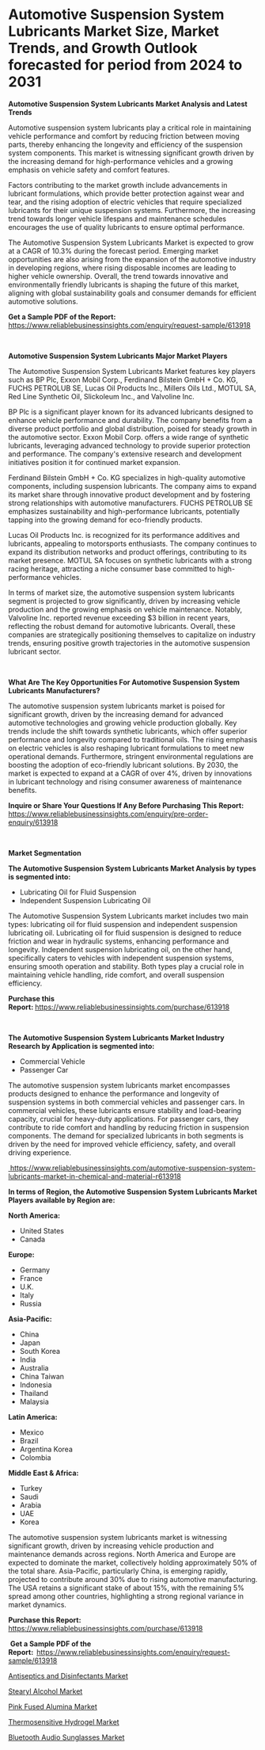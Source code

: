 <p><h1>Automotive Suspension System Lubricants Market Size, Market Trends, and Growth Outlook forecasted for period from 2024 to 2031</h1></p><p><strong>Automotive Suspension System Lubricants Market Analysis and Latest Trends</strong></p>
<p><p>Automotive suspension system lubricants play a critical role in maintaining vehicle performance and comfort by reducing friction between moving parts, thereby enhancing the longevity and efficiency of the suspension system components. This market is witnessing significant growth driven by the increasing demand for high-performance vehicles and a growing emphasis on vehicle safety and comfort features.</p><p>Factors contributing to the market growth include advancements in lubricant formulations, which provide better protection against wear and tear, and the rising adoption of electric vehicles that require specialized lubricants for their unique suspension systems. Furthermore, the increasing trend towards longer vehicle lifespans and maintenance schedules encourages the use of quality lubricants to ensure optimal performance.</p><p>The Automotive Suspension System Lubricants Market is expected to grow at a CAGR of 10.3% during the forecast period. Emerging market opportunities are also arising from the expansion of the automotive industry in developing regions, where rising disposable incomes are leading to higher vehicle ownership. Overall, the trend towards innovative and environmentally friendly lubricants is shaping the future of this market, aligning with global sustainability goals and consumer demands for efficient automotive solutions.</p></p>
<p><strong>Get a Sample PDF of the Report:&nbsp;</strong> <a href="https://www.reliablebusinessinsights.com/enquiry/request-sample/613918?utm_campaign=48&utm_medium=2&utm_source=Github&utm_content=ia&utm_term=11122024&utm_id=automotive-suspension-system-lubricants">https://www.reliablebusinessinsights.com/enquiry/request-sample/613918</a></p>
<p>&nbsp;</p>
<p><strong>Automotive Suspension System Lubricants Major Market Players</strong></p>
<p><p>The Automotive Suspension System Lubricants Market features key players such as BP Plc, Exxon Mobil Corp., Ferdinand Bilstein GmbH + Co. KG, FUCHS PETROLUB SE, Lucas Oil Products Inc., Millers Oils Ltd., MOTUL SA, Red Line Synthetic Oil, Slickoleum Inc., and Valvoline Inc. </p><p>BP Plc is a significant player known for its advanced lubricants designed to enhance vehicle performance and durability. The company benefits from a diverse product portfolio and global distribution, poised for steady growth in the automotive sector. Exxon Mobil Corp. offers a wide range of synthetic lubricants, leveraging advanced technology to provide superior protection and performance. The company's extensive research and development initiatives position it for continued market expansion.</p><p>Ferdinand Bilstein GmbH + Co. KG specializes in high-quality automotive components, including suspension lubricants. The company aims to expand its market share through innovative product development and by fostering strong relationships with automotive manufacturers. FUCHS PETROLUB SE emphasizes sustainability and high-performance lubricants, potentially tapping into the growing demand for eco-friendly products.</p><p>Lucas Oil Products Inc. is recognized for its performance additives and lubricants, appealing to motorsports enthusiasts. The company continues to expand its distribution networks and product offerings, contributing to its market presence. MOTUL SA focuses on synthetic lubricants with a strong racing heritage, attracting a niche consumer base committed to high-performance vehicles.</p><p>In terms of market size, the automotive suspension system lubricants segment is projected to grow significantly, driven by increasing vehicle production and the growing emphasis on vehicle maintenance. Notably, Valvoline Inc. reported revenue exceeding $3 billion in recent years, reflecting the robust demand for automotive lubricants. Overall, these companies are strategically positioning themselves to capitalize on industry trends, ensuring positive growth trajectories in the automotive suspension lubricant sector.</p></p>
<p>&nbsp;</p>
<p><strong>What Are The Key Opportunities For Automotive Suspension System Lubricants Manufacturers?</strong></p>
<p><p>The automotive suspension system lubricants market is poised for significant growth, driven by the increasing demand for advanced automotive technologies and growing vehicle production globally. Key trends include the shift towards synthetic lubricants, which offer superior performance and longevity compared to traditional oils. The rising emphasis on electric vehicles is also reshaping lubricant formulations to meet new operational demands. Furthermore, stringent environmental regulations are boosting the adoption of eco-friendly lubricant solutions. By 2030, the market is expected to expand at a CAGR of over 4%, driven by innovations in lubricant technology and rising consumer awareness of maintenance benefits.</p></p>
<p><strong>Inquire or Share Your Questions If Any Before Purchasing This Report:</strong> <a href="https://www.reliablebusinessinsights.com/enquiry/pre-order-enquiry/613918?utm_campaign=48&utm_medium=2&utm_source=Github&utm_content=ia&utm_term=11122024&utm_id=automotive-suspension-system-lubricants">https://www.reliablebusinessinsights.com/enquiry/pre-order-enquiry/613918</a></p>
<p>&nbsp;</p>
<p><strong>Market Segmentation</strong></p>
<p><strong>The Automotive Suspension System Lubricants Market Analysis by types is segmented into:</strong></p>
<p><ul><li>Lubricating Oil for Fluid Suspension</li><li>Independent Suspension Lubricating Oil</li></ul></p>
<p><p>The Automotive Suspension System Lubricants market includes two main types: lubricating oil for fluid suspension and independent suspension lubricating oil. Lubricating oil for fluid suspension is designed to reduce friction and wear in hydraulic systems, enhancing performance and longevity. Independent suspension lubricating oil, on the other hand, specifically caters to vehicles with independent suspension systems, ensuring smooth operation and stability. Both types play a crucial role in maintaining vehicle handling, ride comfort, and overall suspension efficiency.</p></p>
<p><strong>Purchase this Report:&nbsp;</strong><a href="https://www.reliablebusinessinsights.com/purchase/613918?utm_campaign=48&utm_medium=2&utm_source=Github&utm_content=ia&utm_term=11122024&utm_id=automotive-suspension-system-lubricants">https://www.reliablebusinessinsights.com/purchase/613918</a></p>
<p>&nbsp;</p>
<p><strong>The Automotive Suspension System Lubricants Market Industry Research by Application is segmented into:</strong></p>
<p><ul><li>Commercial Vehicle</li><li>Passenger Car</li></ul></p>
<p><p>The automotive suspension system lubricants market encompasses products designed to enhance the performance and longevity of suspension systems in both commercial vehicles and passenger cars. In commercial vehicles, these lubricants ensure stability and load-bearing capacity, crucial for heavy-duty applications. For passenger cars, they contribute to ride comfort and handling by reducing friction in suspension components. The demand for specialized lubricants in both segments is driven by the need for improved vehicle efficiency, safety, and overall driving experience.</p></p>
<p><a href="https://www.reliablebusinessinsights.com/automotive-suspension-system-lubricants-market-in-chemical-and-material-r613918?utm_campaign=48&utm_medium=2&utm_source=Github&utm_content=ia&utm_term=11122024&utm_id=automotive-suspension-system-lubricants">&nbsp;https://www.reliablebusinessinsights.com/automotive-suspension-system-lubricants-market-in-chemical-and-material-r613918</a></p>
<p><strong>In terms of Region, the Automotive Suspension System Lubricants Market Players available by Region are:</strong></p>
<p>
    <p> <strong> North America: </strong>
        <ul>
            <li>United States</li>
            <li>Canada</li>
        </ul>
        </p> 
    <p> <strong> Europe: </strong>
        <ul>
            <li>Germany</li>
            <li>France</li>
            <li>U.K.</li>
            <li>Italy</li>
            <li>Russia</li>
        </ul>
        </p> 
    <p> <strong> Asia-Pacific: </strong>
        <ul>
            <li>China</li>
            <li>Japan</li>
            <li>South Korea</li>
            <li>India</li>
            <li>Australia</li>
            <li>China Taiwan</li>
            <li>Indonesia</li>
            <li>Thailand</li>
            <li>Malaysia</li>
        </ul>
        </p> 
    <p> <strong> Latin America: </strong>
        <ul>
            <li>Mexico</li>
            <li>Brazil</li>
            <li>Argentina Korea</li>
            <li>Colombia</li>
        </ul>
        </p> 
    <p> <strong> Middle East & Africa: </strong>
        <ul>
            <li>Turkey</li>
            <li>Saudi</li>
            <li>Arabia</li>
            <li>UAE</li>
            <li>Korea</li>
        </ul>
    </p>
    </p>
<p><p>The automotive suspension system lubricants market is witnessing significant growth, driven by increasing vehicle production and maintenance demands across regions. North America and Europe are expected to dominate the market, collectively holding approximately 50% of the total share. Asia-Pacific, particularly China, is emerging rapidly, projected to contribute around 30% due to rising automotive manufacturing. The USA retains a significant stake of about 15%, with the remaining 5% spread among other countries, highlighting a strong regional variance in market dynamics.</p></p>
<p><strong>Purchase this Report: </strong><a href="https://www.reliablebusinessinsights.com/purchase/613918?utm_campaign=48&utm_medium=2&utm_source=Github&utm_content=ia&utm_term=11122024&utm_id=automotive-suspension-system-lubricants">https://www.reliablebusinessinsights.com/purchase/613918</a></p>
<p>&nbsp;<strong>Get a Sample PDF of the Report:&nbsp;&nbsp;</strong><a href="https://www.reliablebusinessinsights.com/enquiry/request-sample/613918?utm_campaign=48&utm_medium=2&utm_source=Github&utm_content=ia&utm_term=11122024&utm_id=automotive-suspension-system-lubricants">https://www.reliablebusinessinsights.com/enquiry/request-sample/613918</a></p>
<p><strong></strong></p>
<p><p><a href="https://www.linkedin.com/pulse/growth-projections-antiseptics-disinfectants-market-in-depth-m5g5e?utm_campaign=48&utm_medium=2&utm_source=Github&utm_content=ia&utm_term=11122024&utm_id=automotive-suspension-system-lubricants">Antiseptics and Disinfectants Market</a></p><p><a href="https://www.linkedin.com/pulse/insights-stearyl-alcohol-market-2024-2031-growth-segmentation-tskee?utm_campaign=48&utm_medium=2&utm_source=Github&utm_content=ia&utm_term=11122024&utm_id=automotive-suspension-system-lubricants">Stearyl Alcohol Market</a></p><p><a href="https://www.linkedin.com/pulse/pink-fused-alumina-momentum-charting-81-cagr-path-2024-2031-e3bre?utm_campaign=48&utm_medium=2&utm_source=Github&utm_content=ia&utm_term=11122024&utm_id=automotive-suspension-system-lubricants">Pink Fused Alumina Market</a></p><p><a href="https://github.com/loveewin94/Market-Research-Report-List-1/blob/main/thermosensitive-hydrogel-market.md?utm_campaign=48&utm_medium=2&utm_source=Github&utm_content=ia&utm_term=11122024&utm_id=automotive-suspension-system-lubricants">Thermosensitive Hydrogel Market</a></p><p><a href="https://github.com/kathiestrine5ty/Market-Research-Report-List-1/blob/main/bluetooth-audio-sunglasses-market.md?utm_campaign=48&utm_medium=2&utm_source=Github&utm_content=ia&utm_term=11122024&utm_id=automotive-suspension-system-lubricants">Bluetooth Audio Sunglasses Market</a></p></p>